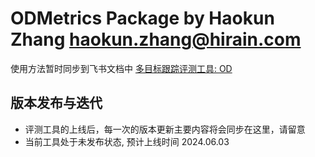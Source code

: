 
# ODMetrics Package by Haokun Zhang <haokun.zhang@hirain.com>
使用方法暂时同步到飞书文档中 [多目标跟踪评测工具: OD](https://zvnz49xxfzh.feishu.cn/docx/LiatdZ9kHojAXuxXP10cD9m8nse?from=from_copylink)


## 版本发布与迭代
* 评测工具的上线后，每一次的版本更新主要内容将会同步在这里，请留意
* 当前工具处于未发布状态, 预计上线时间 2024.06.03
